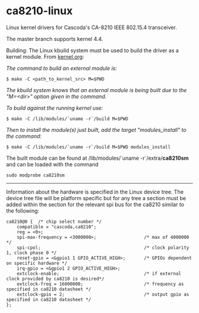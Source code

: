 # ca8210-linux
Linux kernel drivers for Cascoda's CA-8210 IEEE 802.15.4 transceiver.

The master branch supports kernel 4.4.

Building:
The Linux kbuild system must be used to build the driver as a kernel module. From [kernel.org](https://www.kernel.org/doc/Documentation/kbuild/modules.txt):

*The command to build an external module is:*
```
$ make -C <path_to_kernel_src> M=$PWD
```
*The kbuild system knows that an external module is being built due to the "M=\<dir\>" option given in the command.*

*To build against the running kernel use:*
```
$ make -C /lib/modules/`uname -r`/build M=$PWD
```
*Then to install the module(s) just built, add the target "modules_install" to the command:*
```
$ make -C /lib/modules/`uname -r`/build M=$PWD modules_install
```
The built module can be found at /lib/modules/\`uname -r\`/extra/**ca8210sm** and can be loaded with the command  
```
sudo modprobe ca8210sm
```

---
Information about the hardware is specified in the Linux device tree. The device tree file will be platform specific but for any tree a section must be added within the section for the relevant spi bus for the ca8210 similar to the following:

```
ca8210@0 {  /* chip select number */  
	compatible = "cascoda,ca8210";  
	reg = <0>;  
	spi-max-frequency = <3000000>;                  /* max of 4000000 */  
	spi-cpol;                                       /* clock polarity 1, clock phase 0 */  
	reset-gpio = <&gpio1 1 GPIO_ACTIVE_HIGH>;       /* GPIOs dependent on specific hardware */  
	irq-gpio = <&gpio1 2 GPIO_ACTIVE_HIGH>;
	extclock-enable;                                /* if external clock provided by ca8210 is desired*/  
	extclock-freq = 16000000;                       /* frequency as specified in ca8210 datasheet */  
	extclock-gpio = 2;                              /* output gpio as specified in ca8210 datasheet */  
};
```
